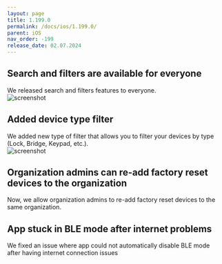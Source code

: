 ```yaml
---
layout: page
title: 1.199.0
permalink: /docs/ios/1.199.0/
parent: iOS
nav_order: -199
release_date: 02.07.2024
---
```


## Search and filters are available for everyone
We released search and filters features to everyone.\
![screenshot](/tedee-release-notes/docs/ios/assets/1.199.0-search-filters.png)

## Added device type filter
We added new type of filter that allows you to filter your devices by type (Lock, Bridge, Keypad, etc.).\
![screenshot](/tedee-release-notes/docs/ios/assets/1.199.0-device-type-filter.png)

## Organization admins can re-add factory reset devices to the organization
Now, we allow organization admins to re-add factory reset devices to the same organization.

## App stuck in BLE mode after internet problems
We fixed an issue where app could not automatically disable BLE mode after having internet connection issues